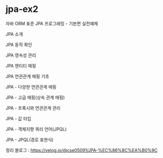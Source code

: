 # jpa-ex2
자바 ORM 표준 JPA 프로그래밍 - 기본편 실전예제 

JPA 소개

JPA 동작 확인

JPA 영속성 관리

JPA 엔티티 매핑

JPA 연관관계 매핑 기초

JPA - 다양한 연관관계 매핑

JPA - 고급 매핑(상속 관계 매핑)

JPA - 프록시와 연관관계 관리

JPA - 값 타입

JPA - 객체지향 쿼리 언어(JPQL)

JPA - JPQL(경로 표현식)

정리 블로그 : https://velog.io/@cse05091/JPA-%EC%86%8C%EA%B0%9C
